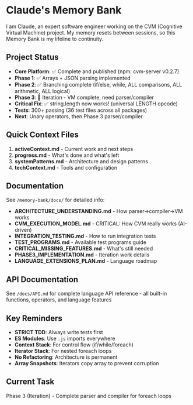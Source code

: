 # Claude's Memory Bank

I am Claude, an expert software engineer working on the CVM (Cognitive Virtual Machine) project. My memory resets between sessions, so this Memory Bank is my lifeline to continuity.

## Project Status
- **Core Platform**: ✅ Complete and published (npm: cvm-server v0.2.7)
- **Phase 1**: ✅ Arrays + JSON parsing implemented
- **Phase 2**: ✅ Branching complete (if/else, while, ALL comparisons, ALL arithmetic, ALL logical)
- **Phase 3**: 🚧 Iteration - VM complete, need parser/compiler
- **Critical Fix**: ✅ string.length now works! (universal LENGTH opcode)
- **Tests**: 300+ passing (36 test files across all packages)
- **Next**: Unary operators, then Phase 3 parser/compiler

## Quick Context Files
1. **activeContext.md** - Current work and next steps
2. **progress.md** - What's done and what's left
3. **systemPatterns.md** - Architecture and design patterns
4. **techContext.md** - Tools and configuration

## Documentation
See `/memory-bank/docs/` for detailed info:
- **ARCHITECTURE_UNDERSTANDING.md** - How parser→compiler→VM works
- **CVM_EXECUTION_MODEL.md** - CRITICAL: How CVM really works (AI-driven)
- **INTEGRATION_TESTING.md** - How to run integration tests
- **TEST_PROGRAMS.md** - Available test programs guide  
- **CRITICAL_MISSING_FEATURES.md** - What's still needed
- **PHASE3_IMPLEMENTATION.md** - Iteration work details
- **LANGUAGE_EXTENSIONS_PLAN.md** - Language roadmap

## API Documentation
See `/docs/API.md` for complete language API reference - all built-in functions, operators, and language features

## Key Reminders
- **STRICT TDD**: Always write tests first
- **ES Modules**: Use `.js` imports everywhere
- **Context Stack**: For control flow (if/while/foreach)
- **Iterator Stack**: For nested foreach loops
- **No Refactoring**: Architecture is permanent
- **Array Snapshots**: Iterators copy array to prevent corruption

## Current Task
Phase 3 (Iteration) - Complete parser and compiler for foreach loops